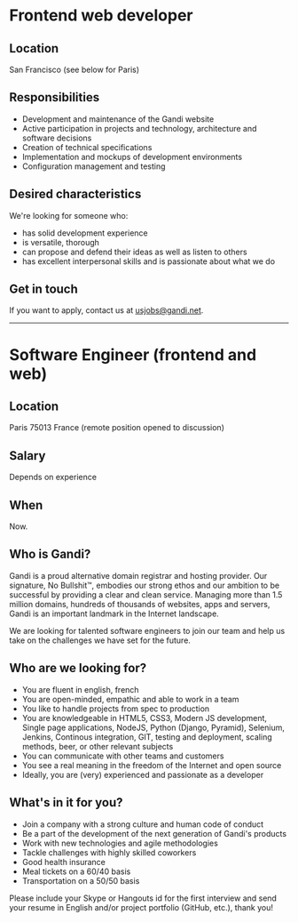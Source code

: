 # Frontend web developer

## Location

San Francisco (see below for Paris)

## Responsibilities

* Development and maintenance of the Gandi website
* Active participation in projects and technology, architecture and software decisions
* Creation of technical specifications
* Implementation and mockups of development environments
* Configuration management and testing

## Desired characteristics

We're looking for someone who:

* has solid development experience
* is versatile, thorough
* can propose and defend their ideas as well as listen to others
* has excellent interpersonal skills and is passionate about what we do

## Get in touch

If you want to apply, contact us at usjobs@gandi.net.


------

# Software Engineer (frontend and web)

## Location

Paris 75013 France (remote position opened to discussion)

## Salary

Depends on experience

## When

Now.

## Who is Gandi?

Gandi is a proud alternative domain registrar and hosting provider. Our signature, No Bullshit™, embodies our strong ethos and our ambition to be successful by providing a clear and clean service. Managing more than 1.5 million domains, hundreds of thousands of websites, apps and servers, Gandi is an important landmark in the Internet landscape.

We are looking for talented software engineers to join our team and help us take on the challenges we have set for the future.

## Who are we looking for?

* You are fluent in english, french
* You are open-minded, empathic and able to work in a team
* You like to handle projects from spec to production
* You are knowledgeable in HTML5, CSS3, Modern JS development, Single page applications, NodeJS, Python (Django, Pyramid), Selenium, Jenkins, Continous integration, GIT, testing and deployment, scaling methods, beer, or other relevant subjects
* You can communicate with other teams and customers
* You see a real meaning in the freedom of the Internet and open source
* Ideally, you are (very) experienced and passionate as a developer

## What's in it for you?

* Join a company with a strong culture and human code of conduct
* Be a part of the development of the next generation of Gandi's products
* Work with new technologies and agile methodologies
* Tackle challenges with highly skilled coworkers
* Good health insurance
* Meal tickets on a 60/40 basis
* Transportation on a 50/50 basis

Please include your Skype or Hangouts id for the first interview and send your resume in English and/or project portfolio (GitHub, etc.), thank you! 

